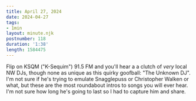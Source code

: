 ```yaml
---
title: April 27, 2024
date: 2024-04-27
tags:
- 1min
layout: minute.njk
postnumber: 118
duration: '1:38'
length: 1584475
---
```

Flip on KSQM ("K-Sequim") 91.5 FM and you'll hear a a clutch of *very* local NW DJs, though none as unique as this quirky goofball: "The Unknown DJ". I'm not sure if he's trying to emulate Snagglepuss or Christopher Walken or what, but these are the most roundabout intros to songs you will ever hear. I'm not sure how long he's going to last so I had to capture him and share. 